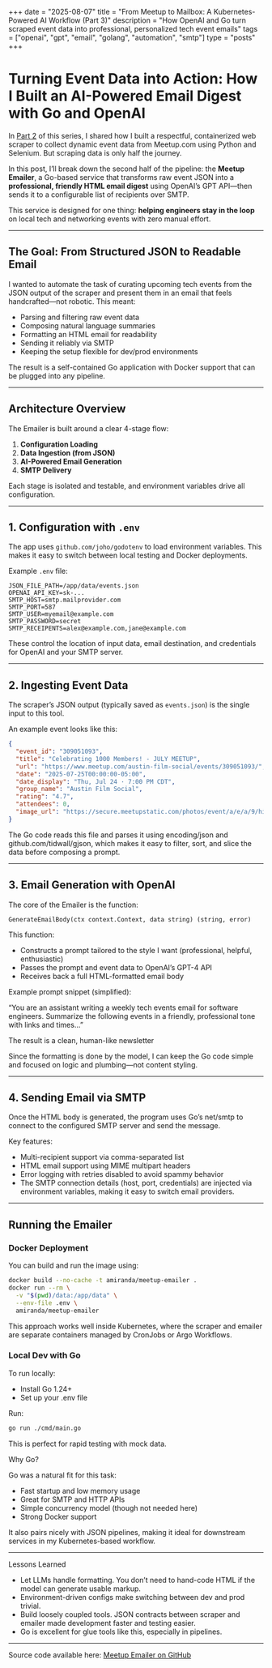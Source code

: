 +++
date = "2025-08-07"
title = "From Meetup to Mailbox: A Kubernetes-Powered AI Workflow (Part 3)"
description = "How OpenAI and Go turn scraped event data into professional, personalized tech event emails"
tags = ["openai", "gpt", "email", "golang", "automation", "smtp"]
type = "posts"
+++

# Turning Event Data into Action: How I Built an AI-Powered Email Digest with Go and OpenAI

In [Part 2](https://your-blog.com/posts/k8s-meetup-scraper) of this series, I shared how I built a respectful, containerized web scraper to collect dynamic event data from Meetup.com using Python and Selenium. But scraping data is only half the journey.

In this post, I’ll break down the second half of the pipeline: the **Meetup Emailer**, a Go-based service that transforms raw event JSON into a **professional, friendly HTML email digest** using OpenAI’s GPT API—then sends it to a configurable list of recipients over SMTP.

This service is designed for one thing: **helping engineers stay in the loop** on local tech and networking events with zero manual effort.

---

## The Goal: From Structured JSON to Readable Email

I wanted to automate the task of curating upcoming tech events from the JSON output of the scraper and present them in an email that feels handcrafted—not robotic. This meant:

- Parsing and filtering raw event data
- Composing natural language summaries
- Formatting an HTML email for readability
- Sending it reliably via SMTP
- Keeping the setup flexible for dev/prod environments

The result is a self-contained Go application with Docker support that can be plugged into any pipeline.

---

## Architecture Overview

The Emailer is built around a clear 4-stage flow:

1. **Configuration Loading**
2. **Data Ingestion (from JSON)**
3. **AI-Powered Email Generation**
4. **SMTP Delivery**

Each stage is isolated and testable, and environment variables drive all configuration.

---

## 1. Configuration with `.env`

The app uses `github.com/joho/godotenv` to load environment variables. This makes it easy to switch between local testing and Docker deployments.

Example `.env` file:

```
JSON_FILE_PATH=/app/data/events.json
OPENAI_API_KEY=sk-...
SMTP_HOST=smtp.mailprovider.com
SMTP_PORT=587
SMTP_USER=myemail@example.com
SMTP_PASSWORD=secret
SMTP_RECEIPENTS=alex@example.com,jane@example.com
```

These control the location of input data, email destination, and credentials for OpenAI and your SMTP server.

---

## 2. Ingesting Event Data

The scraper’s JSON output (typically saved as `events.json`) is the single input to this tool.

An example event looks like this:

```json
{
  "event_id": "309051093",
  "title": "Celebrating 1000 Members! - JULY MEETUP",
  "url": "https://www.meetup.com/austin-film-social/events/309051093/",
  "date": "2025-07-25T00:00:00-05:00",
  "date_display": "Thu, Jul 24 · 7:00 PM CDT",
  "group_name": "Austin Film Social",
  "rating": "4.7",
  "attendees": 0,
  "image_url": "https://secure.meetupstatic.com/photos/event/a/e/a/9/highres_529004713.jpeg"
}
```

The Go code reads this file and parses it using encoding/json and github.com/tidwall/gjson, which makes it easy to filter, sort, and slice the data before composing a prompt.

---

## 3. Email Generation with OpenAI

The core of the Emailer is the function: 

`GenerateEmailBody(ctx context.Context, data string) (string, error)`

This function:

* Constructs a prompt tailored to the style I want (professional, helpful, enthusiastic)
* Passes the prompt and event data to OpenAI’s GPT-4 API
* Receives back a full HTML-formatted email body

Example prompt snippet (simplified):

“You are an assistant writing a weekly tech events email for software engineers. Summarize the following events in a friendly, professional tone with links and times...”

The result is a clean, human-like newsletter

Since the formatting is done by the model, I can keep the Go code simple and focused on logic and plumbing—not content styling.

---

## 4. Sending Email via SMTP

Once the HTML body is generated, the program uses Go’s net/smtp to connect to the configured SMTP server and send the message.

Key features:

* Multi-recipient support via comma-separated list
* HTML email support using MIME multipart headers
* Error logging with retries disabled to avoid spammy behavior
* The SMTP connection details (host, port, credentials) are injected via environment variables, making it easy to switch email providers.

---

## Running the Emailer

### Docker Deployment

You can build and run the image using:

```bash
docker build --no-cache -t amiranda/meetup-emailer .
docker run --rm \
  -v "$(pwd)/data:/app/data" \
  --env-file .env \
  amiranda/meetup-emailer
```

This approach works well inside Kubernetes, where the scraper and emailer are separate containers managed by CronJobs or Argo Workflows.

### Local Dev with Go

To run locally:

* Install Go 1.24+
* Set up your .env file

Run:

```bash
go run ./cmd/main.go
```

This is perfect for rapid testing with mock data.

Why Go?

Go was a natural fit for this task:

* Fast startup and low memory usage
* Great for SMTP and HTTP APIs
* Simple concurrency model (though not needed here)
* Strong Docker support

It also pairs nicely with JSON pipelines, making it ideal for downstream services in my Kubernetes-based workflow.

---

Lessons Learned

* Let LLMs handle formatting. You don’t need to hand-code HTML if the model can generate usable markup.
* Environment-driven configs make switching between dev and prod trivial.
* Build loosely coupled tools. JSON contracts between scraper and emailer made development faster and testing easier.
* Go is excellent for glue tools like this, especially in pipelines.

---

Source code available here: [Meetup Emailer on GitHub](https://github.com/ammiranda/meetup_event_emailer)